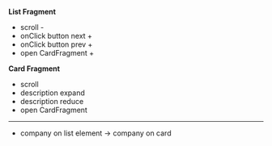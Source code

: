 **List Fragment**
- scroll -
- onClick button next +
- onClick button prev + 
- open CardFragment + 

**Card Fragment**
- scroll
- description expand
- description reduce
- open CardFragment
****
- company on list element -> company on card
    
